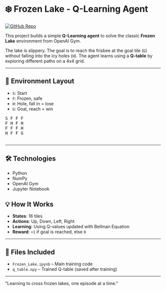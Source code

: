 # ❄️ Frozen Lake - Q-Learning Agent  
[![GitHub Repo](https://img.shields.io/badge/GitHub-KhushiShukla%2FFrozenLake-blue?logo=github)](https://github.com/KhushiShukla/FrozenLake)

This project builds a simple **Q-Learning agent** to solve the classic **Frozen Lake** environment from OpenAI Gym.

The lake is slippery. The goal is to reach the frisbee at the goal tile (`G`) without falling into the icy holes (`H`). The agent learns using a **Q-table** by exploring different paths on a 4x4 grid.

---

## 🎯 Environment Layout

- `S`: Start  
- `F`: Frozen, safe  
- `H`: Hole, fall in = lose  
- `G`: Goal, reach = win
   
<pre>
S F F F
F H F H
F F F H
H F F G
  </pre>
---

## 🛠️ Technologies

- Python
- NumPy
- OpenAI Gym
- Jupyter Notebook

## 💡 How It Works

- **States**: 16 tiles  
- **Actions**: Up, Down, Left, Right  
- **Learning**: Using Q-values updated with Bellman Equation  
- **Reward**: `+1` if goal is reached, else `0`

---

## 📁 Files Included

- `Frozen_Lake.ipynb` – Main training code  
- `q_table.npy` – Trained Q-table (saved after training)  

---
"Learning to cross frozen lakes, one episode at a time."
